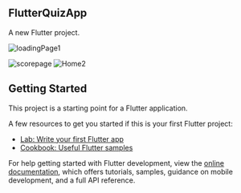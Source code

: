 ## FlutterQuizApp

A new Flutter project.

![loadingPage1](https://github.com/Virang007/FlutterQuizApp/assets/104147123/4c700f9b-da15-4d63-a13b-2b40b1a634b5)


![scorepage](https://github.com/Virang007/FlutterQuizApp/assets/104147123/6b802daa-7493-4604-a0a9-b60764af672e)
![Home2](https://github.com/Virang007/FlutterQuizApp/assets/104147123/a372f2d7-9fb2-4285-a2cc-2f2216b3cb27)

## Getting Started

This project is a starting point for a Flutter application.

A few resources to get you started if this is your first Flutter project:

- [Lab: Write your first Flutter app](https://docs.flutter.dev/get-started/codelab)
- [Cookbook: Useful Flutter samples](https://docs.flutter.dev/cookbook)

For help getting started with Flutter development, view the
[online documentation](https://docs.flutter.dev/), which offers tutorials,
samples, guidance on mobile development, and a full API reference.

